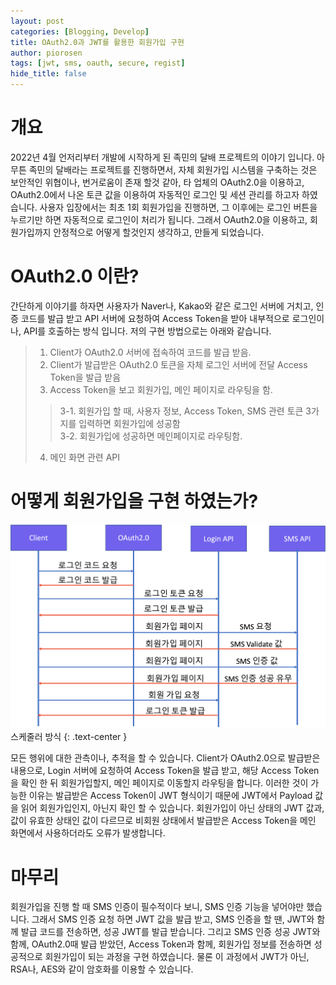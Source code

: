 ```yaml
---
layout: post
categories: [Blogging, Develop]
title: OAuth2.0과 JWT를 활용한 회원가입 구현
author: piorosen
tags: [jwt, sms, oauth, secure, regist]
hide_title: false
---
```


# 개요

2022년 4월 언저리부터 개발에 시작하게 된 족민의 달배 프로젝트의 이야기 입니다. 아무튼 족민의 달배라는 프로젝트를 진행하면서, 자체 회원가입 시스템을 구축하는 것은 보안적인 위협이나, 번거로움이 존재 할것 같아, 타 업체의 OAuth2.0을 이용하고, OAuth2.0에서 나온 토큰 값을 이용하여 자동적인 로그인 및 세션 관리를 하고자 하였습니다. 사용자 입장에서는 최초 1회 회원가입을 진행하면, 그 이후에는 로그인 버튼을 누르기만 하면 자동적으로 로그인이 처리가 됩니다. 그래서 OAuth2.0을 이용하고, 회원가입까지 안정적으로 어떻게 할것인지 생각하고, 만들게 되었습니다.

# OAuth2.0 이란?

간단하게 이야기를 하자면 사용자가 Naver나, Kakao와 같은 로그인 서버에 거치고, 인증 코드를 발급 받고 API 서버에 요청하여 Access Token을 받아 내부적으로 로그인이나, API를 호출하는 방식 입니다. 저의 구현 방법으로는 아래와 같습니다.

> 1. Client가 OAuth2.0 서버에 접속하여 코드를 발급 받음. <br>
> 2. Client가 발급받은 OAuth2.0 토큰을 자체 로그인 서버에 전달 Access Token을 발급 받음<br>
> 3. Access Token을 보고 회원가입, 메인 페이지로 라우팅을 함.<br>
>> 3-1. 회원가입 할 때, 사용자 정보, Access Token, SMS 관련 토큰 3가지를 입력하면 회원가입에 성공함<br>
>> 3-2. 회원가입에 성공하면 메인페이지로 라우팅함.<br>
> 4. 메인 화면 관련 API<br>

# 어떻게 회원가입을 구현 하였는가?

![이미지](/assets/img/post/2022-08-16-schedule.png)
스케줄러 방식
{: .text-center } 

모든 행위에 대한 관측이나, 추적을 할 수 있습니다. Client가 OAuth2.0으로 발급받은 내용으로, Login 서버에 요청하여 Access Token을 발급 받고, 해당 Access Token을 확인 한 뒤 회원가입할지, 메인 페이지로 이동할지 라우팅을 합니다. 이러한 것이 가능한 이유는 발급받은 Access Token이 JWT 형식이기 때문에 JWT에서 Payload 값을 읽어 회원가입인지, 아닌지 확인 할 수 있습니다. 회원가입이 아닌 상태의 JWT 값과, 값이 유효한 상태인 값이 다르므로 비회원 상태에서 발급받은 Access Token을 메인 화면에서 사용하더라도 오류가 발생합니다.

# 마무리

회원가입을 진행 할 때 SMS 인증이 필수적이다 보니, SMS 인증 기능을 넣어야만 했습니다. 그래서 SMS 인증 요청 하면 JWT 값을 발급 받고, SMS 인증을 할 땐, JWT와 함께 발급 코드를 전송하면, 성공 JWT를 발급 받습니다. 그리고 SMS 인증 성공 JWT와 함께, OAuth2.0때 발급 받았던, Access Token과 함께, 회원가입 정보를 전송하면 성공적으로 회원가입이 되는 과정을 구현 하였습니다. 물론 이 과정에서 JWT가 아닌, RSA나, AES와 같이 암호화를 이용할 수 있습니다.
